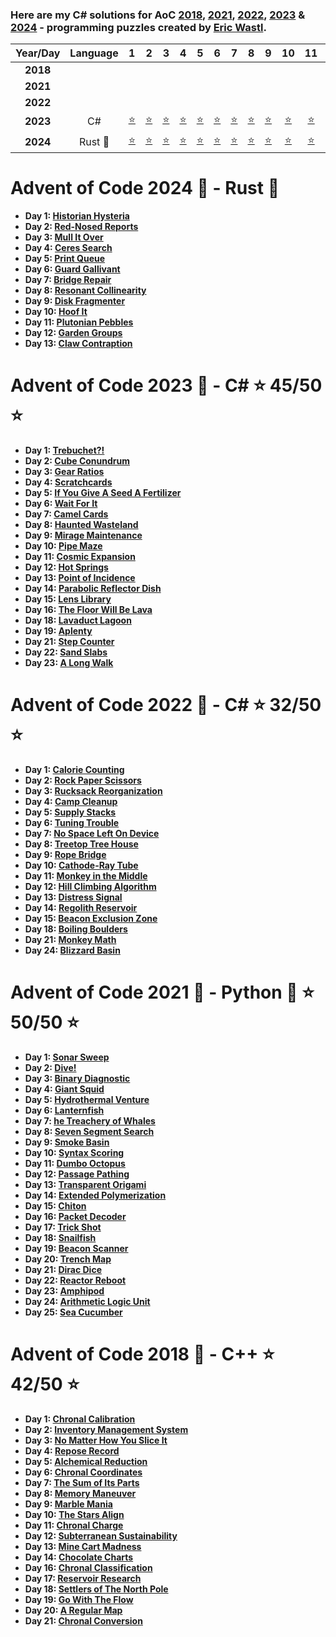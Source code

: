 ### Here are my C# solutions for AoC [2018](https://adventofcode.com/2018/), [2021](https://adventofcode.com/2021/), [2022](https://adventofcode.com/2022/), [2023](https://adventofcode.com/2023/) & [2024](https://adventofcode.com/2024/) - programming puzzles created by [Eric Wastl](http://was.tl/).

| Year/Day | Language    |      1     |      2     |      3     |      4     |      5     |      6     |      7     |      8     |      9     |     10     |     11     |     12     |     13     |     14     |     15     |     16     |     17     |     18     |     19     |     20     |     21     |     22     |     23     |     24     |     25     |
|:--------:|:-----------:|:----------:|:----------:|:----------:|:----------:|:----------:|:----------:|:----------:|:----------:|:----------:|:----------:|:----------:|:----------:|:----------:|:----------:|:----------:|:----------:|:----------:|:----------:|:----------:|:----------:|:----------:|:----------:|:----------:|:----------:|:----------:|
| **2018** |             |            |            |            |            |            |            |            |            |            |            |            |            |            |            |            |            |            |            |            |            |            |            |            |            |            |
| **2021** |             |            |            |            |            |            |            |            |            |            |            |            |            |            |            |            |            |            |            |            |            |            |            |            |            |            |
| **2022** |             |            |            |            |            |            |            |            |            |            |            |            |            |            |            |            |            |            |            |            |            |            |            |            |            |            |
| **2023** | C#          |[:star:][f1]|[:star:][f2]|[:star:][f3]|[:star:][f4]|[:star:][f5]|[:star:][f6]|[:star:][f7]|[:star:][f8]|[:star:][f9]|[:star:][fa]|[:star:][fb]|[:star:][fc]|[:star:][fd]|[:star:][fe]|[:star:][ff]|[:star:][fg]|            |[:star:][fi]|[:star:][fj]|            |[:star:][fl]|[:star:][fm]|[:star:][fn]|            |            |
| **2024** | Rust :crab: |[:star:][g1]|[:star:][g2]|[:star:][g3]|[:star:][g4]|[:star:][g5]|[:star:][g6]|[:star:][g7]|[:star:][g8]|[:star:][g9]|[:star:][ga]|[:star:][gb]|[:star:][gc]|[:star:][gd]|            |            |            |            |            |            |            |            |            |            |            |            |

# Advent of Code 2024 :christmas_tree: - Rust :crab:

- **Day 1: [Historian Hysteria][g1]**
- **Day 2: [Red-Nosed Reports][g2]**
- **Day 3: [Mull It Over][g3]**
- **Day 4: [Ceres Search][g4]**
- **Day 5: [Print Queue][g5]**
- **Day 6: [Guard Gallivant][g6]**
- **Day 7: [Bridge Repair][g7]**
- **Day 8: [Resonant Collinearity][g8]**
- **Day 9: [Disk Fragmenter][g9]**
- **Day 10: [Hoof It][ga]**
- **Day 11: [Plutonian Pebbles][gb]**
- **Day 12: [Garden Groups][gc]**
- **Day 13: [Claw Contraption][gd]**

[g1]: advent-of-code-2024/src/day_01.rs
[g2]: advent-of-code-2024/src/day_02.rs
[g3]: advent-of-code-2024/src/day_03.rs
[g4]: advent-of-code-2024/src/day_04.rs
[g5]: advent-of-code-2024/src/day_05.rs
[g6]: advent-of-code-2024/src/day_06.rs
[g7]: advent-of-code-2024/src/day_07.rs
[g8]: advent-of-code-2024/src/day_08.rs
[g9]: advent-of-code-2024/src/day_09.rs
[ga]: advent-of-code-2024/src/day_10.rs
[gb]: advent-of-code-2024/src/day_11.rs
[gc]: advent-of-code-2024/src/day_12.rs
[gd]: advent-of-code-2024/src/day_13.rs

# Advent of Code 2023 :christmas_tree: - C# :star: 45/50 :star:

- **Day 1: [Trebuchet?!](advent-of-code-2023/advent-of-code-2023/Solutions/Day_01.cs)**
- **Day 2: [Cube Conundrum](advent-of-code-2023/advent-of-code-2023/Solutions/Day_02.cs)**
- **Day 3: [Gear Ratios](advent-of-code-2023/advent-of-code-2023/Solutions/Day_03.cs)**
- **Day 4: [Scratchcards](advent-of-code-2023/advent-of-code-2023/Solutions/Day_04.cs)**
- **Day 5: [If You Give A Seed A Fertilizer](advent-of-code-2023/advent-of-code-2023/Solutions/Day_05.cs)**
- **Day 6: [Wait For It](advent-of-code-2023/advent-of-code-2023/Solutions/Day_06.cs)**
- **Day 7: [Camel Cards](advent-of-code-2023/advent-of-code-2023/Solutions/Day_07.cs)**
- **Day 8: [Haunted Wasteland](advent-of-code-2023/advent-of-code-2023/Solutions/Day_08.cs)**
- **Day 9: [Mirage Maintenance](advent-of-code-2023/advent-of-code-2023/Solutions/Day_09.cs)**
- **Day 10: [Pipe Maze](advent-of-code-2023/advent-of-code-2023/Solutions/Day_10.cs)**
- **Day 11: [Cosmic Expansion](advent-of-code-2023/advent-of-code-2023/Solutions/Day_11.cs)**
- **Day 12: [Hot Springs](advent-of-code-2023/advent-of-code-2023/Solutions/Day_12.cs)**
- **Day 13: [Point of Incidence](advent-of-code-2023/advent-of-code-2023/Solutions/Day_13.cs)**
- **Day 14: [Parabolic Reflector Dish](advent-of-code-2023/advent-of-code-2023/Solutions/Day_14.cs)**
- **Day 15: [Lens Library](advent-of-code-2023/advent-of-code-2023/Solutions/Day_15.cs)**
- **Day 16: [The Floor Will Be Lava](advent-of-code-2023/advent-of-code-2023/Solutions/Day_16.cs)**
- **Day 18: [Lavaduct Lagoon](advent-of-code-2023/advent-of-code-2023/Solutions/Day_18.cs)**
- **Day 19: [Aplenty](advent-of-code-2023/advent-of-code-2023/Solutions/Day_19.cs)**
- **Day 21: [Step Counter](advent-of-code-2023/advent-of-code-2023/Solutions/Day_21.cs)**
- **Day 22: [Sand Slabs](advent-of-code-2023/advent-of-code-2023/Solutions/Day_22.cs)**
- **Day 23: [A Long Walk](advent-of-code-2023/advent-of-code-2023/Solutions/Day_23.cs)**

[f1]: advent-of-code-2023/advent-of-code-2023/Solutions/Day_01.cs
[f2]: advent-of-code-2023/advent-of-code-2023/Solutions/Day_02.cs
[f3]: advent-of-code-2023/advent-of-code-2023/Solutions/Day_03.cs
[f4]: advent-of-code-2023/advent-of-code-2023/Solutions/Day_04.cs
[f5]: advent-of-code-2023/advent-of-code-2023/Solutions/Day_05.cs
[f6]: advent-of-code-2023/advent-of-code-2023/Solutions/Day_06.cs
[f7]: advent-of-code-2023/advent-of-code-2023/Solutions/Day_07.cs
[f8]: advent-of-code-2023/advent-of-code-2023/Solutions/Day_08.cs
[f9]: advent-of-code-2023/advent-of-code-2023/Solutions/Day_09.cs
[fa]: advent-of-code-2023/advent-of-code-2023/Solutions/Day_10.cs
[fb]: advent-of-code-2023/advent-of-code-2023/Solutions/Day_11.cs
[fc]: advent-of-code-2023/advent-of-code-2023/Solutions/Day_12.cs
[fd]: advent-of-code-2023/advent-of-code-2023/Solutions/Day_13.cs
[fe]: advent-of-code-2023/advent-of-code-2023/Solutions/Day_14.cs
[ff]: advent-of-code-2023/advent-of-code-2023/Solutions/Day_15.cs
[fg]: advent-of-code-2023/advent-of-code-2023/Solutions/Day_16.cs
[fi]: advent-of-code-2023/advent-of-code-2023/Solutions/Day_18.cs
[fj]: advent-of-code-2023/advent-of-code-2023/Solutions/Day_19.cs
[fl]: advent-of-code-2023/advent-of-code-2023/Solutions/Day_21.cs
[fm]: advent-of-code-2023/advent-of-code-2023/Solutions/Day_22.cs
[fn]: advent-of-code-2023/advent-of-code-2023/Solutions/Day_23.cs

# Advent of Code 2022 :christmas_tree: - C# :star: 32/50 :star:

- **Day 1: [Calorie Counting](advent-of-code-2022/AdventOfCode2022/Solutions/Day_01.cs)**
- **Day 2: [Rock Paper Scissors](advent-of-code-2022/AdventOfCode2022/Solutions/Day_02.cs)**
- **Day 3: [Rucksack Reorganization](advent-of-code-2022/AdventOfCode2022/Solutions/Day_03.cs)**
- **Day 4: [Camp Cleanup](advent-of-code-2022/AdventOfCode2022/Solutions/Day_04.cs)**
- **Day 5: [Supply Stacks](advent-of-code-2022/AdventOfCode2022/Solutions/Day_05.cs)**
- **Day 6: [Tuning Trouble](advent-of-code-2022/AdventOfCode2022/Solutions/Day_06.cs)**
- **Day 7: [No Space Left On Device](advent-of-code-2022/AdventOfCode2022/Solutions/Day_07.cs)**
- **Day 8: [Treetop Tree House](advent-of-code-2022/AdventOfCode2022/Solutions/Day_08.cs)**
- **Day 9: [Rope Bridge](advent-of-code-2022/AdventOfCode2022/Solutions/Day_09.cs)**
- **Day 10: [Cathode-Ray Tube](advent-of-code-2022/AdventOfCode2022/Solutions/Day_10.cs)**
- **Day 11: [Monkey in the Middle](advent-of-code-2022/AdventOfCode2022/Solutions/Day_11.cs)**
- **Day 12: [Hill Climbing Algorithm](advent-of-code-2022/AdventOfCode2022/Solutions/Day_12.cs)**
- **Day 13: [Distress Signal](advent-of-code-2022/AdventOfCode2022/Solutions/Day_13.cs)**
- **Day 14: [Regolith Reservoir](advent-of-code-2022/AdventOfCode2022/Solutions/Day_14.cs)**
- **Day 15: [Beacon Exclusion Zone](advent-of-code-2022/AdventOfCode2022/Solutions/Day_15.cs)**
- **Day 18: [Boiling Boulders](advent-of-code-2022/AdventOfCode2022/Solutions/Day_18.cs)**
- **Day 21: [Monkey Math](advent-of-code-2022/AdventOfCode2022/Solutions/Day_21.cs)**
- **Day 24: [Blizzard Basin](advent-of-code-2022/AdventOfCode2022/Solutions/Day_24.cs)**

# Advent of Code 2021 :christmas_tree: - Python :snake: :star: 50/50 :star:

- **Day 1: [Sonar Sweep](advent-of-code-2021/day_01.py)**
- **Day 2: [Dive!](advent-of-code-2021/day_02.py)**
- **Day 3: [Binary Diagnostic](advent-of-code-2021/day_03.py)**
- **Day 4: [Giant Squid](advent-of-code-2021/day_04.py)**
- **Day 5: [Hydrothermal Venture](advent-of-code-2021/day_05.py)**
- **Day 6: [Lanternfish](advent-of-code-2021/day_06.py)**
- **Day 7: [he Treachery of Whales](advent-of-code-2021/day_07.py)**
- **Day 8: [Seven Segment Search](advent-of-code-2021/day_08.py)**
- **Day 9: [Smoke Basin](advent-of-code-2021/day_09.py)**
- **Day 10: [Syntax Scoring](advent-of-code-2021/day_10.py)**
- **Day 11: [Dumbo Octopus](advent-of-code-2021/day_11.py)**
- **Day 12: [Passage Pathing](advent-of-code-2021/day_12.py)**
- **Day 13: [Transparent Origami](advent-of-code-2021/day_13.py)**
- **Day 14: [Extended Polymerization](advent-of-code-2021/day_14.py)**
- **Day 15: [Chiton](advent-of-code-2021/day_14.py)**
- **Day 16: [Packet Decoder](advent-of-code-2021/day_16.py)**
- **Day 17: [Trick Shot](advent-of-code-2021/day_17.py)**
- **Day 18: [Snailfish](advent-of-code-2021/day_18.py)**
- **Day 19: [Beacon Scanner](advent-of-code-2021/day_19.py)**
- **Day 20: [Trench Map](advent-of-code-2021/day_20.py)**
- **Day 21: [Dirac Dice](advent-of-code-2021/day_21.py)**
- **Day 22: [Reactor Reboot](advent-of-code-2021/day_21.py)**
- **Day 23: [Amphipod](advent-of-code-2021/day_21.py)**
- **Day 24: [Arithmetic Logic Unit](advent-of-code-2021/day_21.py)**
- **Day 25: [Sea Cucumber](advent-of-code-2021/day_21.py)**


# Advent of Code 2018 :christmas_tree: - C++ :star: 42/50 :star:

- **Day 1: [Chronal Calibration](advent-of-code-2018/Day_01.cpp)**
- **Day 2: [Inventory Management System](advent-of-code-2018/Day_02.cpp)**
- **Day 3: [No Matter How You Slice It](advent-of-code-2018/Day_03.cpp)**
- **Day 4: [Repose Record](advent-of-code-2018/Day_04.cpp)**
- **Day 5: [Alchemical Reduction](advent-of-code-2018/Day_05.cpp)**
- **Day 6: [Chronal Coordinates](advent-of-code-2018/Day_06.cpp)**
- **Day 7: [The Sum of Its Parts](advent-of-code-2018/Day_07.cpp)**
- **Day 8: [Memory Maneuver](advent-of-code-2018/Day_08.cpp)**
- **Day 9: [Marble Mania](advent-of-code-2018/Day_09.cpp)**
- **Day 10: [The Stars Align](advent-of-code-2018/Day_10.cpp)**
- **Day 11: [Chronal Charge](advent-of-code-2018/Day_11.cpp)**
- **Day 12: [Subterranean Sustainability](advent-of-code-2018/Day_12.cpp)**
- **Day 13: [Mine Cart Madness](advent-of-code-2018/Day_13.cpp)**
- **Day 14: [Chocolate Charts](advent-of-code-2018/Day_14.cpp)**
- **Day 16: [Chronal Classification](advent-of-code-2018/Day_16.cpp)**
- **Day 17: [Reservoir Research](advent-of-code-2018/Day_17.cpp)**
- **Day 18: [Settlers of The North Pole](advent-of-code-2018/Day_18.cpp)**
- **Day 19: [Go With The Flow](advent-of-code-2018/Day_19.cpp)**
- **Day 20: [A Regular Map](advent-of-code-2018/Day_20.cpp)**
- **Day 21: [Chronal Conversion](advent-of-code-2018/Day_21.cpp)**
